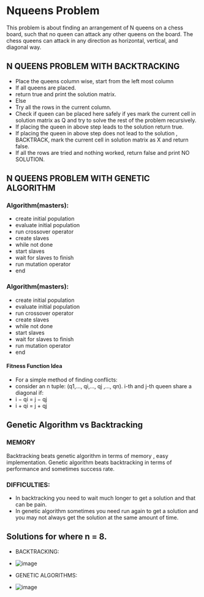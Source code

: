 # Nqueens Problem
This problem is about finding an arrangement of N queens on a chess board, such that no queen can attack any other queens on the board.
The chess queens can attack in any direction as horizontal, vertical, and diagonal way.
## N QUEENS PROBLEM WITH BACKTRACKING
- Place the queens column wise, start from the left most column
- If all queens are placed.
- return true and print the solution matrix.
- Else
- Try all the rows in the current column.
- Check if queen can be placed here safely if yes mark the current cell in solution matrix as Q and try to solve the rest of the problem recursively.
- If placing the queen in above step leads to the solution return true.
- If placing the queen in above step does not lead to the solution , BACKTRACK, mark the current cell in solution matrix as X and return false.
- If all the rows are tried and nothing worked, return false and print NO SOLUTION.
## N QUEENS PROBLEM WITH GENETIC ALGORITHM
### Algorithm(masters):
- create initial population
- evaluate initial population
- run crossover operator
- create slaves
- while not done
- start slaves
- wait for slaves to finish
- run mutation operator
- end
### Algorithm(masters):
- create initial population
- evaluate initial population
- run crossover operator
- create slaves
- while not done
- start slaves
- wait for slaves to finish
- run mutation operator
- end
#### Fitness Function Idea
- For a simple method of finding conflicts:
- consider an n tuple: (q1,..., qi,..., qj ,..., qn). i-th and j-th queen share a diagonal if:
- i − qi = j − qj          
- i + qi = j + qj         
## Genetic Algorithm vs Backtracking
### MEMORY
Backtracking beats genetic algorithm in terms of memory , easy implementation. Genetic algorithm beats backtracking in terms of performance and sometimes success rate.
### DIFFICULTIES:
- In backtracking you need to wait much longer to get a solution and that can be pain.
- In genetic algorithm sometimes you need run again to get a solution and you may not always get the solution at the same amount of time.
## Solutions for where n = 8.
- BACKTRACKING:
- ![image](https://user-images.githubusercontent.com/32208632/84026091-58027a00-a995-11ea-90dd-c902fa9d9a01.png)

- GENETIC ALGORITHMS:
- ![image](https://user-images.githubusercontent.com/32208632/84026655-61d8ad00-a996-11ea-8ba9-5a526986ca08.png)

